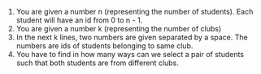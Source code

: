 1. You are given a number n (representing the number of students). Each student will have an id 
     from 0 to n - 1.
2. You are given a number k (representing the number of clubs)
3. In the next k lines, two numbers are given separated by a space. The numbers are ids of 
     students belonging to same club.
4. You have to find in how many ways can we select a pair of students such that both students are 
     from different clubs.

